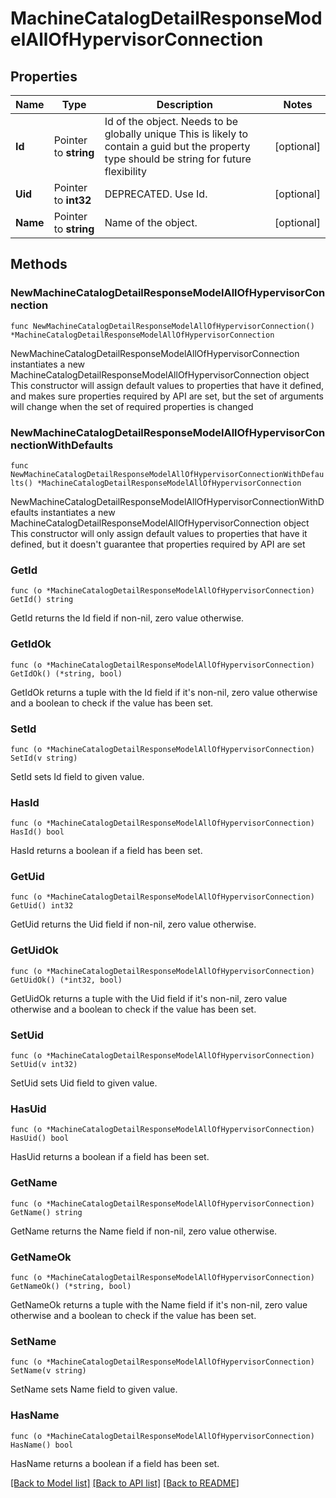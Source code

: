 # MachineCatalogDetailResponseModelAllOfHypervisorConnection

## Properties

Name | Type | Description | Notes
------------ | ------------- | ------------- | -------------
**Id** | Pointer to **string** | Id of the object. Needs to be globally unique This is likely to contain a guid but the property type should be string for future flexibility | [optional] 
**Uid** | Pointer to **int32** | DEPRECATED. Use Id. | [optional] 
**Name** | Pointer to **string** | Name of the object. | [optional] 

## Methods

### NewMachineCatalogDetailResponseModelAllOfHypervisorConnection

`func NewMachineCatalogDetailResponseModelAllOfHypervisorConnection() *MachineCatalogDetailResponseModelAllOfHypervisorConnection`

NewMachineCatalogDetailResponseModelAllOfHypervisorConnection instantiates a new MachineCatalogDetailResponseModelAllOfHypervisorConnection object
This constructor will assign default values to properties that have it defined,
and makes sure properties required by API are set, but the set of arguments
will change when the set of required properties is changed

### NewMachineCatalogDetailResponseModelAllOfHypervisorConnectionWithDefaults

`func NewMachineCatalogDetailResponseModelAllOfHypervisorConnectionWithDefaults() *MachineCatalogDetailResponseModelAllOfHypervisorConnection`

NewMachineCatalogDetailResponseModelAllOfHypervisorConnectionWithDefaults instantiates a new MachineCatalogDetailResponseModelAllOfHypervisorConnection object
This constructor will only assign default values to properties that have it defined,
but it doesn't guarantee that properties required by API are set

### GetId

`func (o *MachineCatalogDetailResponseModelAllOfHypervisorConnection) GetId() string`

GetId returns the Id field if non-nil, zero value otherwise.

### GetIdOk

`func (o *MachineCatalogDetailResponseModelAllOfHypervisorConnection) GetIdOk() (*string, bool)`

GetIdOk returns a tuple with the Id field if it's non-nil, zero value otherwise
and a boolean to check if the value has been set.

### SetId

`func (o *MachineCatalogDetailResponseModelAllOfHypervisorConnection) SetId(v string)`

SetId sets Id field to given value.

### HasId

`func (o *MachineCatalogDetailResponseModelAllOfHypervisorConnection) HasId() bool`

HasId returns a boolean if a field has been set.

### GetUid

`func (o *MachineCatalogDetailResponseModelAllOfHypervisorConnection) GetUid() int32`

GetUid returns the Uid field if non-nil, zero value otherwise.

### GetUidOk

`func (o *MachineCatalogDetailResponseModelAllOfHypervisorConnection) GetUidOk() (*int32, bool)`

GetUidOk returns a tuple with the Uid field if it's non-nil, zero value otherwise
and a boolean to check if the value has been set.

### SetUid

`func (o *MachineCatalogDetailResponseModelAllOfHypervisorConnection) SetUid(v int32)`

SetUid sets Uid field to given value.

### HasUid

`func (o *MachineCatalogDetailResponseModelAllOfHypervisorConnection) HasUid() bool`

HasUid returns a boolean if a field has been set.

### GetName

`func (o *MachineCatalogDetailResponseModelAllOfHypervisorConnection) GetName() string`

GetName returns the Name field if non-nil, zero value otherwise.

### GetNameOk

`func (o *MachineCatalogDetailResponseModelAllOfHypervisorConnection) GetNameOk() (*string, bool)`

GetNameOk returns a tuple with the Name field if it's non-nil, zero value otherwise
and a boolean to check if the value has been set.

### SetName

`func (o *MachineCatalogDetailResponseModelAllOfHypervisorConnection) SetName(v string)`

SetName sets Name field to given value.

### HasName

`func (o *MachineCatalogDetailResponseModelAllOfHypervisorConnection) HasName() bool`

HasName returns a boolean if a field has been set.


[[Back to Model list]](../README.md#documentation-for-models) [[Back to API list]](../README.md#documentation-for-api-endpoints) [[Back to README]](../README.md)


